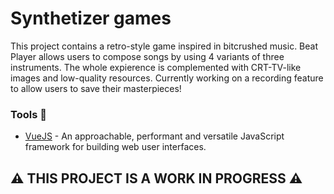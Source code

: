 # Synthetizer games
This project contains a retro-style game inspired in bitcrushed music. Beat Player allows users to compose songs by using 4 variants of three instruments. The whole expierence is complemented with CRT-TV-like images and low-quality resources. Currently working on a recording feature to allow users to save their masterpieces!

### Tools :wrench:
* [VueJS](https://vuejs.org/) - An approachable, performant and versatile JavaScript framework for building web user interfaces.

##  :warning: THIS PROJECT IS A WORK IN PROGRESS :warning: #
